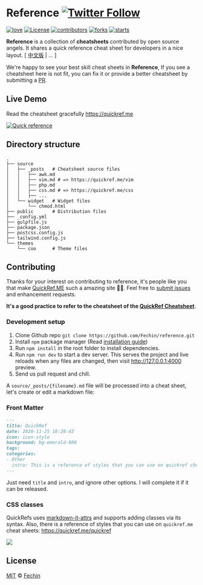 # Reference <a href="https://twitter.com/FechinLi" title="Follow us on Twitter"><img alt="Twitter Follow" src="https://img.shields.io/twitter/follow/FechinLi?style=social"></a>

[![love](https://badgen.net/badge/make%20with/love/pink)](#)
[![License](https://badgen.net/badge/license/MIT/blue)](https://github.com/Fechin/reference/blob/main/LICENSE)
[![contributors](https://badgen.net/github/contributors/Fechin/reference)](https://github.com/Fechin/reference/graphs/contributors)
[![forks](https://badgen.net/github/forks/Fechin/reference)](https://github.com/Fechin/reference/network/members)
[![starts](https://badgen.net/github/stars/Fechin/reference)](#)



**Reference** is a collection of **cheatsheets** contributed by open source angels. It shares a quick reference cheat sheet for developers in a nice layout. \[ [中文版](https://github.com/jaywcjlove/reference) | ... \]

We're happy to see your best skill cheat sheets in **Reference**, If you see a cheatsheet here is not fit, you can fix it or provide a better cheatsheet by submitting a [PR](#contributing).


## Live Demo
Read the cheatsheet gracefully https://quickref.me

[![Quick reference](https://quickref.me/assets/image/preview.png)](https://quickref.me/)



## Directory structure
```
.
├── source
│   ├── _posts   # Cheatsheet source files
│   │   ├── awk.md
│   │   ├── vim.md # => https://quickref.me/vim
│   │   ├── php.md
│   │   ├── css.md # => https://quickref.me/css
│   │   ├── ...
│   └── widget   # Widget files
│       └── chmod.html
├── public       # Distribution files
├── _config.yml
├── gulpfile.js
├── package.json
├── postcss.config.js
├── tailwind.config.js
└── themes
    └── coo      # Theme files
```

## Contributing

Thanks for your interest on contributing to reference, it's people like you that make [QuickRef.ME](https://quickref.me) such a amazing site 🎉🎉. Feel free to [submit issues](https://github.com/Fechin/reference/issues/new?assignee=Fechin) and enhancement requests.

**It's a good practice to refer to the cheatsheet of the [QuickRef Cheatsheet](https://quickref.me/quickref)**.


### Development setup

1. Clone Github repo `git clone https://github.com/Fechin/reference.git`
2. Install `npm` package manager (Read [installation guide](https://docs.npmjs.com/downloading-and-installing-node-js-and-npm))
3. Run `npm install` in the root folder to install dependencies.
4. Run `npm run dev` to start a dev server. This serves the project and live reloads when any files are changed, then visit http://127.0.0.1:4000 preview.
5. Send us pull request and chill.

A `source/_posts/{filename}.md` file will be processed into a cheat sheet, let's create or edit a markdown file:

### Front Matter
```markdown
---
title: QuickRef
date: 2020-11-25 18:28:43
icon: icon-style
background: bg-emerald-600
tags:
categories:
- Other
  intro: This is a reference of styles that you can use on quickref cheatsheets!
---
```
Just need `title` and `intro`, and ignore other options. I will complete it if it can be released.

### CSS classes
QuickRefs uses [markdown-it-attrs](https://github.com/arve0/markdown-it-attrs) and supports adding classes via its syntax. Also, there is a reference of styles that you can use on `quickref.me` cheat sheets:  https://quickref.me/quickref


<a href="https://github.com/Fechin/reference/graphs/contributors">
  <img src="https://contrib.rocks/image?repo=Fechin/reference" />
</a>



## License
[MIT](https://github.com/Fechin/reference/blob/main/LICENSE) © [Fechin](https://github.com/Fechin)

